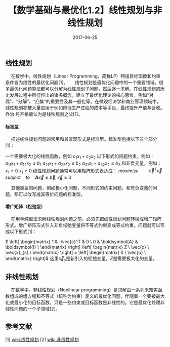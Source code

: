 ﻿---
title: 【数学基础与最优化1.2】线性规划与非线性规划
date: 2017-06-25
tags:
categories: ["数学基础与最优化"]
mathjax: true
---


## 线性规划
&emsp; 在数学中，线性规划（Linear Programming，简称LP）特指目标函数和约束条件皆为线性的最优化问题[1]。
&emsp; 线性规划是最优化问题中的一个重要领域。很多最优化问题算法都可以分解为线性规划子问题，然后逐一求解。在线性规划的历史发展过程中所衍伸出的诸多概念，建立了最优化理论的核心思维，例如“对偶”、“分解”、“凸集”的重要性及其一般化等。在微观经济学和商业管理领域中，线性规划亦被大量应用于例如降低生产过程的成本等手段，最终提升产值与营收。乔治·丹齐格被认为是线性规划之父[1]。
<!-- more -->

#### 标准型
&emsp; 描述线性规划问题的常用和最直观形式是标准型。标准型包括以下三个部分[1]：

一个需要极大化的线性函数，例如
$c_1 x_1 + c_2 x_2$
以下形式的问题约束，例如：
$a_{11}x_1 + a_{12}x_2 \le b_1$
$a_{21}x_1 + a_{22}x_2 \le b_2$
$a_{31}x_1 + a_{32}x_2 \le b_3$
和非负变量，例如：
$x_1 \ge 0$
$x_1 \ge 0$
线性规划问题通常可以用矩阵形式表达成：
$maximize \quad \quad \vec{c}^T\vec{x}$
$subject \quad to \quad \boldsymbol{A}\vec{x} \le \vec{b}, \vec{x} \ge 0$

&emsp; 其他类型的问题，例如极小化问题，不同形式的约束问题，和有负变量的问题，都可以改写成其等价问题的标准型。

#### 增广矩阵（松弛型）
&emsp; 在用单纯型法求解线性规划问题之前，必须先把线性规划问题转换成增广矩阵形式。增广矩阵形式引入非负松弛变量将不等式约束变成等式约束。问题就可以写成以下形式[1]：

$ \left[
 \begin{matrix}
   1      & -\vec{c}^T            &           0               \\
   0      & \boldsymbol{A}    &   \boldsymbol{I} \\
  \end{matrix}
  \right]
  \left[
  \begin{matrix}
   Z  \\
   \vec{x}       \\
   \vec{x}_{s}  \\
  \end{matrix}
  \right] = 
    \left[
  \begin{matrix}
   0  \\
   \vec{b}       \\
  \end{matrix}
  \right]$
这里$\vec{x}_{s}$是新引入的松弛变量，$Z$是需要极大化的变量。


## 非线性规划
&emsp; 在数学中，非线性规划（Nonlinear programming）是求解由一系列未知实函数组成的组方程和不等式（统称为约束）定义的最优化问题，伴随着一个要被最大化或最小化的目标函数，只是一些约束或目标函数是非线性的。它是最优化处理非线性问题的一个子领域[2]。


## 参考文献
[1] [wiki.线性规划](https://zh.wikipedia.org/wiki/%E7%BA%BF%E6%80%A7%E8%A7%84%E5%88%92)
[2] [wiki.非线性规划](https://zh.wikipedia.org/wiki/%E9%9D%9E%E7%BA%BF%E6%80%A7%E8%A7%84%E5%88%92)
